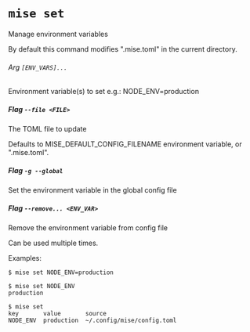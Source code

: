 # `mise set`

Manage environment variables

By default this command modifies ".mise.toml" in the current directory.

###### Arg `[ENV_VARS]...`

Environment variable(s) to set
e.g.: NODE_ENV=production

##### Flag `--file <FILE>`

The TOML file to update

Defaults to MISE_DEFAULT_CONFIG_FILENAME environment variable, or ".mise.toml".

##### Flag `-g --global`

Set the environment variable in the global config file

##### Flag `--remove... <ENV_VAR>`

Remove the environment variable from config file

Can be used multiple times.

Examples:

    $ mise set NODE_ENV=production

    $ mise set NODE_ENV
    production

    $ mise set
    key       value       source
    NODE_ENV  production  ~/.config/mise/config.toml
